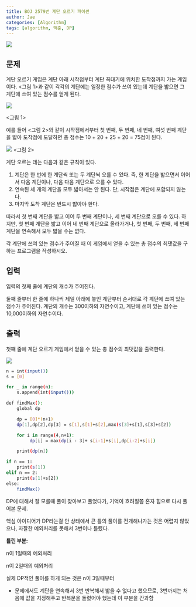```yaml
---
title: BOJ 2579번 계단 오르기 파이썬
author: Jae
categories: [Algorithm]
tags: [algorithm, 백준, DP]
---
```


![](https://images.velog.io/images/a87380/post/e85ce794-c0f7-433c-87b2-80c3e856bc4d/image.png)

## 문제

계단 오르기 게임은 계단 아래 시작점부터 계단 꼭대기에 위치한 도착점까지 가는 게임이다. <그림 1>과 같이 각각의 계단에는 일정한 점수가 쓰여 있는데 계단을 밟으면 그 계단에 쓰여 있는 점수를 얻게 된다.

![](https://images.velog.io/images/a87380/post/99faff64-8d26-480e-8695-a9159ff40fbd/image.png)

<그림 1>

예를 들어 <그림 2>와 같이 시작점에서부터 첫 번째, 두 번째, 네 번째, 여섯 번째 계단을 밟아 도착점에 도달하면 총 점수는 10 + 20 + 25 + 20 = 75점이 된다.

![](https://images.velog.io/images/a87380/post/432fdb7c-155a-4877-9f40-563973f54647/image.png)
<그림 2>

계단 오르는 데는 다음과 같은 규칙이 있다.

1. 계단은 한 번에 한 계단씩 또는 두 계단씩 오를 수 있다. 즉, 한 계단을 밟으면서 이어서 다음 계단이나, 다음 다음 계단으로 오를 수 있다.
2. 연속된 세 개의 계단을 모두 밟아서는 안 된다. 단, 시작점은 계단에 포함되지 않는다.
3. 마지막 도착 계단은 반드시 밟아야 한다.

따라서 첫 번째 계단을 밟고 이어 두 번째 계단이나, 세 번째 계단으로 오를 수 있다. 하지만, 첫 번째 계단을 밟고 이어 네 번째 계단으로 올라가거나, 첫 번째, 두 번째, 세 번째 계단을 연속해서 모두 밟을 수는 없다.

각 계단에 쓰여 있는 점수가 주어질 때 이 게임에서 얻을 수 있는 총 점수의 최댓값을 구하는 프로그램을 작성하시오.

## 입력

입력의 첫째 줄에 계단의 개수가 주어진다.

둘째 줄부터 한 줄에 하나씩 제일 아래에 놓인 계단부터 순서대로 각 계단에 쓰여 있는 점수가 주어진다. 계단의 개수는 300이하의 자연수이고, 계단에 쓰여 있는 점수는 10,000이하의 자연수이다.

## 출력

첫째 줄에 계단 오르기 게임에서 얻을 수 있는 총 점수의 최댓값을 출력한다.

![](https://images.velog.io/images/a87380/post/c4bcaa9c-dfbd-4f38-a962-4cdda6a3ab5c/image.png)

```bash
n = int(input())
s = [0]

for _ in range(n):
    s.append(int(input()))

def findMax():
    global dp

    dp = [0]*(n+1)
    dp[1],dp[2],dp[3] = s[1],s[1]+s[2],max(s[3]+s[1],s[3]+s[2])

    for i in range(4,n+1):
         dp[i] = max(dp[i - 3]+ s[i-1]+s[i],dp[i-2]+s[i])

    print(dp[n])

if n == 1:
    print(s[1])
elif n == 2:
    print(s[1]+s[2])
else:
    findMax()
```

DP에 대해서 잘 모를때 풀이 찾아보고 풀었다가, 기억이 흐려질쯤 혼자 힘으로 다시 풀어본 문제.

핵심 아이디어가 DP라는걸 안 상태에서 큰 틀의 풀이를 전개해나가는 것은 어렵지 않았으나, 자잘한 예외처리를 못해서 3번이나 틀렸다.

**틀린 부분:**

n이 1일때의 예외처리

n이 2일때의 예외처리

실제 DP적인 풀이를 하게 되는 것은 n이 3일때부터

- 문제에서도 계단을 연속해서 3번 반복해서 밟을 수 없다고 했으므로, 3번까지는 처음에 값을 지정해주고 반복문을 돌렸어야 했는데 이 부분을 간과함
